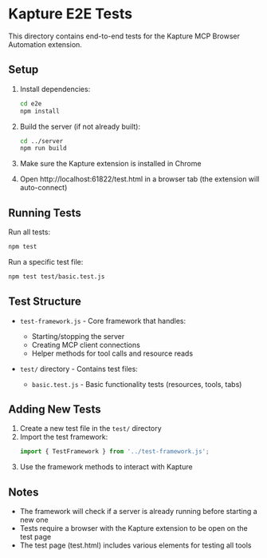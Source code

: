# Kapture E2E Tests

This directory contains end-to-end tests for the Kapture MCP Browser Automation extension.

## Setup

1. Install dependencies:
   ```bash
   cd e2e
   npm install
   ```

2. Build the server (if not already built):
   ```bash
   cd ../server
   npm run build
   ```

3. Make sure the Kapture extension is installed in Chrome

4. Open http://localhost:61822/test.html in a browser tab (the extension will auto-connect)

## Running Tests

Run all tests:
```bash
npm test
```

Run a specific test file:
```bash
npm test test/basic.test.js
```

## Test Structure

- `test-framework.js` - Core framework that handles:
  - Starting/stopping the server
  - Creating MCP client connections
  - Helper methods for tool calls and resource reads

- `test/` directory - Contains test files:
  - `basic.test.js` - Basic functionality tests (resources, tools, tabs)

## Adding New Tests

1. Create a new test file in the `test/` directory
2. Import the test framework:
   ```javascript
   import { TestFramework } from '../test-framework.js';
   ```
3. Use the framework methods to interact with Kapture

## Notes

- The framework will check if a server is already running before starting a new one
- Tests require a browser with the Kapture extension to be open on the test page
- The test page (test.html) includes various elements for testing all tools